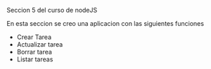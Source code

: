 
Seccion 5 del curso de nodeJS 

En esta seccion se creo una aplicacion con las siguientes funciones

 * Crear Tarea
 * Actualizar tarea
 * Borrar tarea
 * Listar tareas
